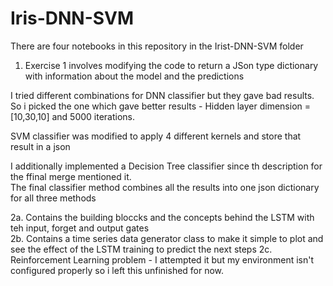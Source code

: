 # Iris-DNN-SVM

There are four notebooks in this repository in the Irist-DNN-SVM folder

1. Exercise 1 involves modifying the code to return a JSon type dictionary with information about the model and the predictions

I tried different combinations for DNN classifier but they gave bad results. So i picked the one which gave better results - Hidden layer dimension = [10,30,10] and 5000 iterations.  

SVM classifier was modified to apply 4 different kernels and store that result in a json   

I additionally implemented a Decision Tree classifier since th description for the ffinal merge mentioned it.  
The final classifier method combines all the results into one json dictionary for all three methods

2a. Contains the building bloccks and the concepts behind the LSTM with teh input, forget and output gates  
2b. Contains a time series data generator class to make it simple to plot and see the effect of the LSTM training to predict the next steps
2c. Reinforcement Learning problem - I attempted it but my environment isn't configured properly so i left this unfinished for now.



